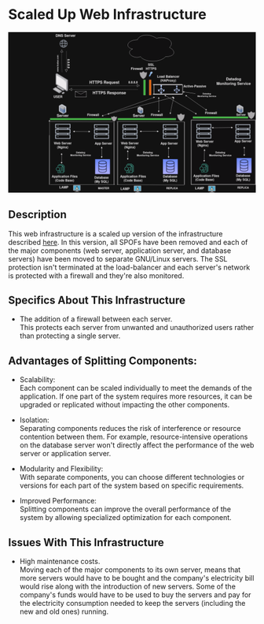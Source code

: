 # Scaled Up Web Infrastructure

![Image of a scaled up web infrastructure](3-scale_up.png)



## Description

This web infrastructure is a scaled up version of the infrastructure described [here](2-secured_and_monitored_web_infrastructure.md). In this version, all SPOFs have been removed and each of the major components (web server, application server, and database servers) have been moved to separate GNU/Linux servers. The SSL protection isn't terminated at the load-balancer and each server's network is protected with a firewall and they're also monitored.

## Specifics About This Infrastructure

+ The addition of a firewall between each server.<br/>This protects each server from unwanted and unauthorized users rather than protecting a single server.

## Advantages of Splitting Components:

+ Scalability:<br/> Each component can be scaled individually to meet the demands of the application. If one part of the system requires more resources, it can be upgraded or replicated without impacting the other components.

+ Isolation:<br/> Separating components reduces the risk of interference or resource contention between them. For example, resource-intensive operations on the database server won't directly affect the performance of the web server or application server.

+ Modularity and Flexibility:<br/> With separate components, you can choose different technologies or versions for each part of the system based on specific requirements.

+ Improved Performance:<br/> Splitting components can improve the overall performance of the system by allowing specialized optimization for each component.

## Issues With This Infrastructure

+ High maintenance costs.<br/>Moving each of the major components to its own server, means that more servers would have to be bought and the company's electricity bill would rise along with the introduction of new servers. Some of the company's funds would have to be used to buy the servers and pay for the electricity consumption needed to keep the servers (including the new and old ones) running.
